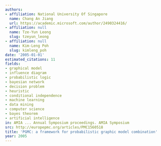 ```yaml
---
authors:
- affiliation: National University Of Singapore
  name: Chang An Jiang
  url: https://academic.microsoft.com/author/2490324416/
- affiliation: null
  name: Tze-Yun Leong
  slug: tzeyun_leong
- affiliation: null
  name: Kim-Leng Poh
  slug: kimleng_poh
date: '2005-01-01'
estimated_citations: 11
fields:
- graphical model
- influence diagram
- probabilistic logic
- bayesian network
- decision problem
- heuristic
- conditional independence
- machine learning
- data mining
- computer science
- bayes theorem
- artificial intelligence
in: AMIA ... Annual Symposium proceedings. AMIA Symposium
src: http://europepmc.org/articles/PMC1560518
title: 'PGMC: a framework for probabilistic graphic model combination'
year: 2005
---
```

